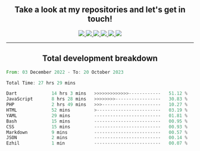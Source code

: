 <h2 align="center">
  Take a look at my repositories and let's get in touch!
</h2>
<p align="center">
  <a href= "">
    <img src="https://img.icons8.com/material-outlined/30/689d6a/facebook.png"/>
  </a>
  <a href= "">
    <img src="https://img.icons8.com/material-outlined/30/689d6a/instagram.png"/>
  </a>
  <a href= "">
    <img src="https://img.icons8.com/material-outlined/30/689d6a/linkedin.png"/>
  </a>
  <a href= "">
    <img src="https://img.icons8.com/material-outlined/30/689d6a/twitter.png"/>
  </a>
  <a href= "">
    <img src="https://img.icons8.com/material-outlined/30/689d6a/geography.png"/>
  </a>
  <a href="">
    <img src="https://img.icons8.com/material-outlined/30/689d6a/email.png"/>
  </a>
</p>

---

<h2 align="center">Total development breakdown</h2>

<p align="center">
<!--START_SECTION:waka-->

```rust
From: 03 December 2022 - To: 20 October 2023

Total Time: 27 hrs 29 mins

Dart             14 hrs 3 mins   >>>>>>>>>>>>>------------   51.12 %
JavaScript       8 hrs 28 mins   >>>>>>>>-----------------   30.83 %
PHP              2 hrs 49 mins   >>>----------------------   10.27 %
HTML             52 mins         >------------------------   03.19 %
YAML             29 mins         -------------------------   01.81 %
Bash             15 mins         -------------------------   00.95 %
CSS              15 mins         -------------------------   00.93 %
Markdown         9 mins          -------------------------   00.57 %
JSON             2 mins          -------------------------   00.14 %
Ezhil            1 min           -------------------------   00.07 %
```

<!--END_SECTION:waka-->
</p>
